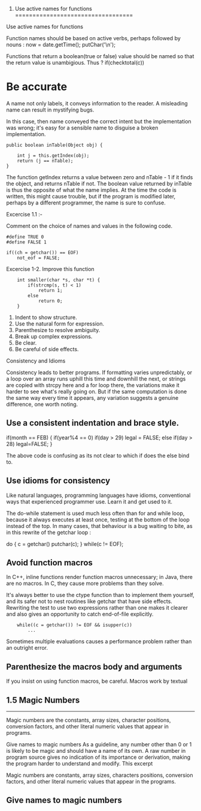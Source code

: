 
1. Use active names for functions
==================================

Use active names for functions

Function names should be based on active verbs, perhaps followed by nouns :
	now = date.getTime();
	putChar('\n');

Functions that return a boolean(true or false) value should be named so that the return value is unambigious. Thus 
? if(checktotal(c))


Be accurate 
===========
A name not only labels, it conveys information to the reader. A misleading name can result in mystifying bugs. 

In this case, then name conveyed the correct intent but the implementation was wrong; it's easy for a sensible name to disguise a broken implementation. 

```
public boolean inTable(Object obj) {

	int j = this.getIndex(obj);
	return (j == nTable);
}
```

The function getIndex returns a value between zero and nTable - 1 if it finds the object, and returns nTable if not. The boolean value returned by inTable is thus the opposite of what the name implies. At the time the code is written, this might cause trouble, but if the program is modified later, perhaps by a different programmer, the name is sure to confuse. 

Excercise 1.1 :- 

Comment on the choice of names and values in the following code.

```
#define TRUE 0
#define FALSE 1

if((ch = getchar()) == EOF)
	not_eof = FALSE;

```
Excercise 1-2. Improve this function

```
	int smaller(char *s, char *t) {
		if(strcmp(s, t) < 1)
			return 1;
		else 
			return 0;
	}
```



1. Indent to show structure.
2. Use the natural form for expression. 
3. Parenthesize to resolve ambiguity.
4. Break up complex expressions. 
5. Be clear. 
6. Be careful of side effects. 


Consistency and Idioms 

Consistency leads to better programs. If formatting varies unpredictably, or a loop over an array runs uphill this time and downhill the next, or strings are copied with strcpy here and a for loop there, the variations make it harder to see what's really going on. But if the same computation is done the same way every time it appears, any variation suggests a genuine difference, one worth noting. 

Use a consistent indentation and brace style.
--------------------------------------------

if(month == FEB) {
	if(year%4 == 0)
		if(day > 29)
			legal = FALSE;
	else
		if(day > 28)
			legal=FALSE;
}

The above code is confusing as its not clear to which if does the else bind to. 


Use idioms for consistency
-------------------------

Like natural languages, programming languages have idioms, conventional ways that experienced programmer use. Learn it and get used to it. 

The do-while statement is used much less often than for and while loop, because it always executes at least once, testing at the bottom of the loop instead of the top. In many cases, that behaviour is a bug waiting to bite, as in this rewrite of the getchar loop :

do {
 c = getchar()
 putchar(c);
} while(c != EOF); 



Avoid function macros
---------------------

In C++, inline functions render function macros unnecessary; in Java, there are no macros. In C, they cause more problems than they solve. 

It's always better to use the ctype function than to implement them yourself, and its safer not to nest routines like getchar that have side effects. Rewriting the test to use two 
expressions rather than one makes it clearer and also gives an opportunity to catch end-of-file explicitly. 

```
	while((c = getchar()) != EOF && isupper(c))
		...
```

Sometimes multiple evaluations causes a performance problem rather than an outright error. 


Parenthesize the macros body and arguments
-----------------------------------------

If you insist on using function macros, be careful. Macros work by textual 


1.5 Magic Numbers
-----------------
-----------------

Magic numbers are the constants, array sizes, character positions, conversion factors, and other literal numeric values that appear in programs. 

Give names to magic numbers 
 As a guideline, any number other than 0 or 1 is likely to be magic and should have a name of its own. A raw number in program source gives no indication of its importance or derivation, making the program harder to understand and modify. This excerpt 

Magic numbers are constants, array sizes, characters positions, conversion factors, and other literal numeric values that appear in the programs. 

Give names to magic numbers 
---------------------------



